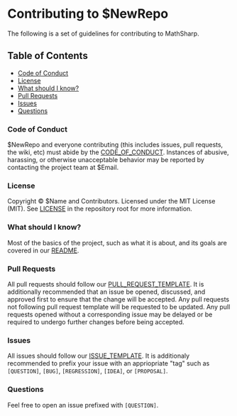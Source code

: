 # Contributing to $NewRepo

The following is a set of guidelines for contributing to MathSharp.

## Table of Contents

* [Code of Conduct](#code-of-conduct)
* [License](#license)
* [What should I know?](#what-should-i-know)
* [Pull Requests](#pull-requests)
* [Issues](#issues)
* [Questions](#questions)

### Code of Conduct

$NewRepo and everyone contributing (this includes issues, pull requests, the
wiki, etc) must abide by the [CODE_OF_CONDUCT](docs/CODE_OF_CONDUCT.md).
Instances of abusive, harassing, or otherwise unacceptable behavior may be
reported by contacting the project team at $Email.

### License

Copyright © $Name and Contributors. Licensed under the MIT License
(MIT). See [LICENSE](LICENSE.md) in the repository root for more information.

### What should I know?

Most of the basics of the project, such as what it is about, and its goals are
covered in our [README](docs/README.md).

### Pull Requests

All pull requests should follow our
[PULL_REQUEST_TEMPLATE](docs/PULL_REQUEST_TEMPALTE.md). It is additionally
recommended that an issue be opened, discussed, and approved first to ensure
that the change will be accepted. Any pull requests not following pull request
template will be requested to be updated. Any pull requests opened without a
corresponding issue may be delayed or be required to undergo further changes
before being accepted.

### Issues

All issues should follow our [ISSUE_TEMPLATE](ISSUE_TEMPLATE.md). It is
additionaly recommended to prefix your issue with an appriopriate "tag" such as
`[QUESTION]`, `[BUG]`, `[REGRESSION]`, `[IDEA]`, or `[PROPOSAL]`.

### Questions

Feel free to open an issue prefixed with `[QUESTION]`.
